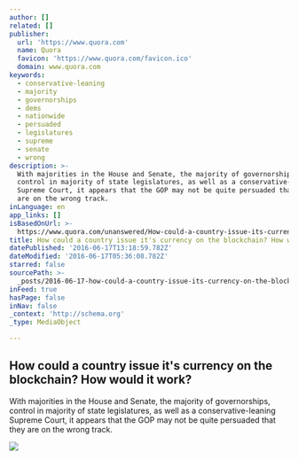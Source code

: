```yaml
---
author: []
related: []
publisher:
  url: 'https://www.quora.com'
  name: Quora
  favicon: 'https://www.quora.com/favicon.ico'
  domain: www.quora.com
keywords:
  - conservative-leaning
  - majority
  - governorships
  - dems
  - nationwide
  - persuaded
  - legislatures
  - supreme
  - senate
  - wrong
description: >-
  With majorities in the House and Senate, the majority of governorships,
  control in majority of state legislatures, as well as a conservative-leaning
  Supreme Court, it appears that the GOP may not be quite persuaded that they
  are on the wrong track.
inLanguage: en
app_links: []
isBasedOnUrl: >-
  https://www.quora.com/unanswered/How-could-a-country-issue-its-currency-on-the-blockchain-How-would-it-work
title: How could a country issue it's currency on the blockchain? How would it work?
datePublished: '2016-06-17T13:18:59.782Z'
dateModified: '2016-06-17T05:36:08.782Z'
starred: false
sourcePath: >-
  _posts/2016-06-17-how-could-a-country-issue-its-currency-on-the-blockchain-h.md
inFeed: true
hasPage: false
inNav: false
_context: 'http://schema.org'
_type: MediaObject

---
```

<article style=""><h1>How could a country issue it's currency on the blockchain? How would it work?</h1><p>With majorities in the House and Senate, the majority of governorships, control in majority of state legislatures, as well as a conservative-leaning Supreme Court, it appears that the GOP may not be quite persuaded that they are on the wrong track.</p><img src="https://qsf.ec.quoracdn.net/-images.new_grid.fb_share_default.pnge6dde9cfa6e03c43.png" /></article>